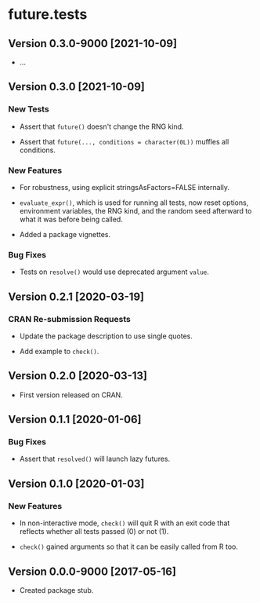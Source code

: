 # future.tests

## Version 0.3.0-9000 [2021-10-09]

 * ...


## Version 0.3.0 [2021-10-09]

### New Tests

 * Assert that `future()` doesn't change the RNG kind.
 
 * Assert that `future(..., conditions = character(0L))` muffles all conditions.

### New Features

 * For robustness, using explicit stringsAsFactors=FALSE internally.

 * `evaluate_expr()`, which is used for running all tests, now reset options,
   environment variables, the RNG kind, and the random seed afterward to
   what it was before being called.

 * Added a package vignettes.
 
### Bug Fixes

 * Tests on `resolve()` would use deprecated argument `value`.
 

## Version 0.2.1 [2020-03-19]

### CRAN Re-submission Requests

 * Update the package description to use single quotes.

 * Add example to `check()`.


## Version 0.2.0 [2020-03-13]

 * First version released on CRAN.


## Version 0.1.1 [2020-01-06]

### Bug Fixes

 * Assert that `resolved()` will launch lazy futures.


## Version 0.1.0 [2020-01-03]

### New Features

 * In non-interactive mode, `check()` will quit R with an exit code that
   reflects whether all tests passed (0) or not (1).

 * `check()` gained arguments so that it can be easily called from R too.



## Version 0.0.0-9000 [2017-05-16]

 * Created package stub.
